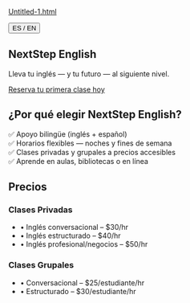 [Untitled-1.html](https://github.com/user-attachments/files/22652341/Untitled-1.html)
<!DOCTYPE html>
<html lang="es">
<head>
<meta charset="UTF-8">
<meta name="viewport" content="width=device-width, initial-scale=1.0">
<title>NextStep English</title>
<link href="https://cdn.jsdelivr.net/npm/tailwindcss@2.2.19/dist/tailwind.min.css" rel="stylesheet">
<script>
function toggleLanguage() {
const esContent = document.getElementById('es');
const enContent = document.getElementById('en');
if (esContent.style.display === 'none') {
esContent.style.display = 'block';
enContent.style.display = 'none';
} else {
esContent.style.display = 'none';
enContent.style.display = 'block';
}
}
</script>
</head>
<body class="font-sans bg-gray-50 text-gray-800">
<!-- Language Toggle -->
<div class="text-right p-4">
<button onclick="toggleLanguage()" class="bg-blue-600 text-white px-4 py-2 rounded">ES / EN</button>
</div>


<!-- Spanish Content -->
<div id="es">
<!-- Hero Section -->
<section class="bg-blue-600 text-white text-center py-20">
<h1 class="text-4xl md:text-5xl font-bold">NextStep English</h1>
<p class="mt-4 text-xl">Lleva tu inglés — y tu futuro — al siguiente nivel.</p>
<a href="#contacto" class="mt-6 inline-block bg-white text-blue-600 font-semibold px-6 py-3 rounded-lg shadow hover:bg-gray-100">Reserva tu primera clase hoy</a>
</section>


<!-- Why Choose Us -->
<section class="py-16 px-6 md:px-16 text-center">
<h2 class="text-3xl font-bold mb-8">¿Por qué elegir NextStep English?</h2>
<div class="grid md:grid-cols-2 lg:grid-cols-4 gap-6">
<div class="p-6 bg-white shadow rounded-xl">✅ Apoyo bilingüe (inglés + español)</div>
<div class="p-6 bg-white shadow rounded-xl">✅ Horarios flexibles — noches y fines de semana</div>
<div class="p-6 bg-white shadow rounded-xl">✅ Clases privadas y grupales a precios accesibles</div>
<div class="p-6 bg-white shadow rounded-xl">✅ Aprende en aulas, bibliotecas o en línea</div>
</div>
</section>


<!-- Pricing -->
<section class="bg-gray-100 py-16 px-6 md:px-16">
<h2 class="text-3xl font-bold text-center mb-8">Precios</h2>
<div class="max-w-4xl mx-auto grid md:grid-cols-2 gap-8">
<div class="bg-white p-6 rounded-xl shadow">
<h3 class="text-xl font-bold mb-4">Clases Privadas</h3>
<ul class="space-y-2">
<li>• Inglés conversacional – $30/hr</li>
<li>• Inglés estructurado – $40/hr</li>
<li>• Inglés profesional/negocios – $50/hr</li>
</ul>
</div>
<div class="bg-white p-6 rounded-xl shadow">
<h3 class="text-xl font-bold mb-4">Clases Grupales</h3>
<ul class="space-y-2">
<li>• Conversacional – $25/estudiante/hr</li>
<li>• Estructurado – $30/estudiante/hr</li>
</ul>
</div>

